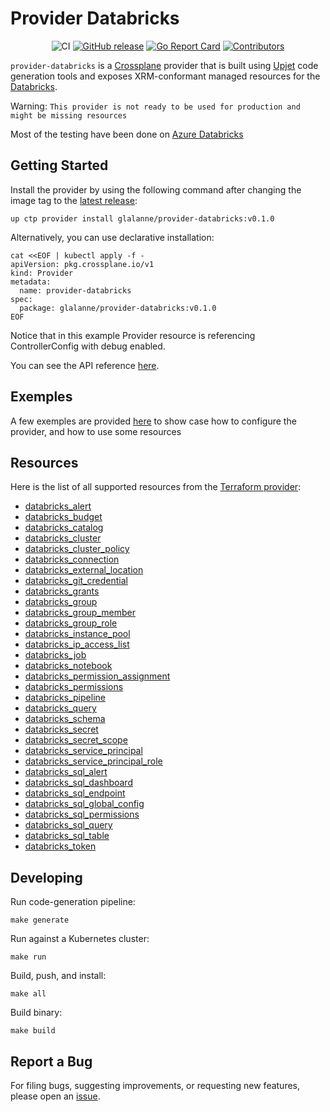 
# Provider Databricks

<div style="text-align: center;">

![CI](https://github.com/glalanne/provider-databricks/workflows/CI/badge.svg)
[![GitHub release](https://img.shields.io/github/release/glalanne/provider-databricks/all.svg)](https://github.com/glalanne/provider-databricks/releases)
[![Go Report Card](https://goreportcard.com/badge/github.com/glalanne/provider-databricks)](https://goreportcard.com/report/github.com/glalanne/provider-databricks)
[![Contributors](https://img.shields.io/github/contributors/glalanne/provider-databricks)](https://github.com/glalanne/provider-databricks/graphs/contributors)


</div>

`provider-databricks` is a [Crossplane](https://crossplane.io/) provider that
is built using [Upjet](https://github.com/crossplane/upjet) code
generation tools and exposes XRM-conformant managed resources for the
[Databricks](https://registry.terraform.io/providers/databricks/databricks/latest/docs).

Warning:
`This provider is not ready to be used for production and might be missing resources`

Most of the testing have been done on [Azure Databricks](https://azure.microsoft.com/en-ca/products/databricks)

## Getting Started

Install the provider by using the following command after changing the image tag
to the [latest release](https://marketplace.upbound.io/providers/glalanne/provider-databricks):
```
up ctp provider install glalanne/provider-databricks:v0.1.0
```

Alternatively, you can use declarative installation:
```
cat <<EOF | kubectl apply -f -
apiVersion: pkg.crossplane.io/v1
kind: Provider
metadata:
  name: provider-databricks
spec:
  package: glalanne/provider-databricks:v0.1.0
EOF
```

Notice that in this example Provider resource is referencing ControllerConfig with debug enabled.

You can see the API reference [here](https://doc.crds.dev/github.com/glalanne/provider-databricks).

## Exemples

A few exemples are provided [here](./examples/) to show case how to configure the provider, and how to use some resources

## Resources
Here is the list of all supported resources from the [Terraform provider](https://registry.terraform.io/providers/databricks/databricks/1.58.0/docs):

- [databricks_alert](https://registry.terraform.io/providers/databricks/databricks/1.58.0/docs/resources/alert)
- [databricks_budget](https://registry.terraform.io/providers/databricks/databricks/1.58.0/docs/resources/budget)
- [databricks_catalog](https://registry.terraform.io/providers/databricks/databricks/1.58.0/docs/resources/catalog)
- [databricks_cluster](https://registry.terraform.io/providers/databricks/databricks/1.58.0/docs/resources/cluster)
- [databricks_cluster_policy](https://registry.terraform.io/providers/databricks/databricks/1.58.0/docs/resources/cluster_policy)
- [databricks_connection](https://registry.terraform.io/providers/databricks/databricks/1.58.0/docs/resources/connection)
- [databricks_external_location](https://registry.terraform.io/providers/databricks/databricks/1.58.0/docs/resources/external_location)
- [databricks_git_credential](https://registry.terraform.io/providers/databricks/databricks/1.58.0/docs/resources/git_credential)
- [databricks_grants](https://registry.terraform.io/providers/databricks/databricks/1.58.0/docs/resources/grants)
- [databricks_group](https://registry.terraform.io/providers/databricks/databricks/1.58.0/docs/resources/group)
- [databricks_group_member](https://registry.terraform.io/providers/databricks/databricks/1.58.0/docs/resources/group_member)
- [databricks_group_role](https://registry.terraform.io/providers/databricks/databricks/1.58.0/docs/resources/group_role)
- [databricks_instance_pool](https://registry.terraform.io/providers/databricks/databricks/1.58.0/docs/resources/instance_pool)
- [databricks_ip_access_list](https://registry.terraform.io/providers/databricks/databricks/1.58.0/docs/resources/ip_access_list)
- [databricks_job](https://registry.terraform.io/providers/databricks/databricks/1.58.0/docs/resources/job)
- [databricks_notebook](https://registry.terraform.io/providers/databricks/databricks/1.58.0/docs/resources/notebook)
- [databricks_permission_assignment](https://registry.terraform.io/providers/databricks/databricks/1.58.0/docs/resources/permission_assignment)
- [databricks_permissions](https://registry.terraform.io/providers/databricks/databricks/1.58.0/docs/resources/permissions)
- [databricks_pipeline](https://registry.terraform.io/providers/databricks/databricks/1.58.0/docs/resources/pipeline)
- [databricks_query](https://registry.terraform.io/providers/databricks/databricks/1.58.0/docs/resources/query)
- [databricks_schema](https://registry.terraform.io/providers/databricks/databricks/1.58.0/docs/resources/schema)
- [databricks_secret](https://registry.terraform.io/providers/databricks/databricks/1.58.0/docs/resources/secret)
- [databricks_secret_scope](https://registry.terraform.io/providers/databricks/databricks/1.58.0/docs/resources/secret_scope)
- [databricks_service_principal](https://registry.terraform.io/providers/databricks/databricks/1.58.0/docs/resources/service_principal)
- [databricks_service_principal_role](https://registry.terraform.io/providers/databricks/databricks/1.58.0/docs/resources/service_principal_role)
- [databricks_sql_alert](https://registry.terraform.io/providers/databricks/databricks/1.58.0/docs/resources/sql_alert)
- [databricks_sql_dashboard](https://registry.terraform.io/providers/databricks/databricks/1.58.0/docs/resources/sql_dashboard)
- [databricks_sql_endpoint](https://registry.terraform.io/providers/databricks/databricks/1.58.0/docs/resources/sql_endpoint)
- [databricks_sql_global_config](https://registry.terraform.io/providers/databricks/databricks/1.58.0/docs/resources/sql_global_config)
- [databricks_sql_permissions](https://registry.terraform.io/providers/databricks/databricks/1.58.0/docs/resources/sql_permissions)
- [databricks_sql_query](https://registry.terraform.io/providers/databricks/databricks/1.58.0/docs/resources/sql_query)
- [databricks_sql_table](https://registry.terraform.io/providers/databricks/databricks/1.58.0/docs/resources/sql_table)
- [databricks_token](https://registry.terraform.io/providers/databricks/databricks/1.58.0/docs/resources/token)

## Developing

Run code-generation pipeline:
```console
make generate
```

Run against a Kubernetes cluster:

```console
make run
```

Build, push, and install:

```console
make all
```

Build binary:

```console
make build
```

## Report a Bug

For filing bugs, suggesting improvements, or requesting new features, please
open an [issue](https://github.com/glalanne/provider-databricks/issues).

